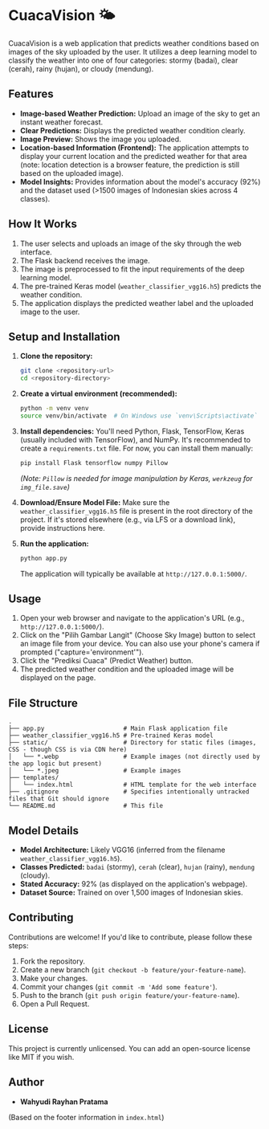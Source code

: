 # CuacaVision 🌤️

CuacaVision is a web application that predicts weather conditions based on images of the sky uploaded by the user. It utilizes a deep learning model to classify the weather into one of four categories: stormy (badai), clear (cerah), rainy (hujan), or cloudy (mendung).

## Features

*   **Image-based Weather Prediction:** Upload an image of the sky to get an instant weather forecast.
*   **Clear Predictions:** Displays the predicted weather condition clearly.
*   **Image Preview:** Shows the image you uploaded.
*   **Location-based Information (Frontend):** The application attempts to display your current location and the predicted weather for that area (note: location detection is a browser feature, the prediction is still based on the uploaded image).
*   **Model Insights:** Provides information about the model's accuracy (92%) and the dataset used (>1500 images of Indonesian skies across 4 classes).

## How It Works

1.  The user selects and uploads an image of the sky through the web interface.
2.  The Flask backend receives the image.
3.  The image is preprocessed to fit the input requirements of the deep learning model.
4.  The pre-trained Keras model (`weather_classifier_vgg16.h5`) predicts the weather condition.
5.  The application displays the predicted weather label and the uploaded image to the user.

## Setup and Installation

1.  **Clone the repository:**
    ```bash
    git clone <repository-url>
    cd <repository-directory>
    ```
2.  **Create a virtual environment (recommended):**
    ```bash
    python -m venv venv
    source venv/bin/activate  # On Windows use `venv\Scripts\activate`
    ```
3.  **Install dependencies:**
    You'll need Python, Flask, TensorFlow, Keras (usually included with TensorFlow), and NumPy. It's recommended to create a `requirements.txt` file. For now, you can install them manually:
    ```bash
    pip install Flask tensorflow numpy Pillow
    ```
    *(Note: `Pillow` is needed for image manipulation by Keras, `werkzeug` for `img_file.save`)*

4.  **Download/Ensure Model File:**
    Make sure the `weather_classifier_vgg16.h5` file is present in the root directory of the project. If it's stored elsewhere (e.g., via LFS or a download link), provide instructions here.

5.  **Run the application:**
    ```bash
    python app.py
    ```
    The application will typically be available at `http://127.0.0.1:5000/`.

## Usage

1.  Open your web browser and navigate to the application's URL (e.g., `http://127.0.0.1:5000/`).
2.  Click on the "Pilih Gambar Langit" (Choose Sky Image) button to select an image file from your device. You can also use your phone's camera if prompted ("capture='environment'").
3.  Click the "Prediksi Cuaca" (Predict Weather) button.
4.  The predicted weather condition and the uploaded image will be displayed on the page.

## File Structure

```
.
├── app.py                      # Main Flask application file
├── weather_classifier_vgg16.h5 # Pre-trained Keras model
├── static/                     # Directory for static files (images, CSS - though CSS is via CDN here)
│   └── *.webp                  # Example images (not directly used by the app logic but present)
│   └── *.jpeg                  # Example images
├── templates/
│   └── index.html              # HTML template for the web interface
├── .gitignore                  # Specifies intentionally untracked files that Git should ignore
└── README.md                   # This file
```

## Model Details

*   **Model Architecture:** Likely VGG16 (inferred from the filename `weather_classifier_vgg16.h5`).
*   **Classes Predicted:** `badai` (stormy), `cerah` (clear), `hujan` (rainy), `mendung` (cloudy).
*   **Stated Accuracy:** 92% (as displayed on the application's webpage).
*   **Dataset Source:** Trained on over 1,500 images of Indonesian skies.

## Contributing

Contributions are welcome! If you'd like to contribute, please follow these steps:

1.  Fork the repository.
2.  Create a new branch (`git checkout -b feature/your-feature-name`).
3.  Make your changes.
4.  Commit your changes (`git commit -m 'Add some feature'`).
5.  Push to the branch (`git push origin feature/your-feature-name`).
6.  Open a Pull Request.

## License

This project is currently unlicensed. You can add an open-source license like MIT if you wish.

## Author

*   **Wahyudi Rayhan Pratama**

(Based on the footer information in `index.html`)
